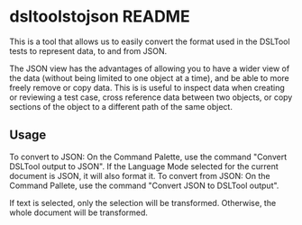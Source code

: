# dsltoolstojson README

This is a tool that allows us to easily convert the format used in the DSLTool tests to represent data, to and from JSON.

The JSON view has the advantages of allowing you to have a wider view of the data (without being limited to one object at a time), and be able to more freely remove or copy data.
This is is useful to inspect data when creating or reviewing a test case, cross reference data between two objects, or copy sections of the object to a different path of the same object.

## Usage

To convert to JSON: On the Command Palette, use the command "Convert DSLTool output to JSON". If the Language Mode selected for the current document is JSON, it will also format it.
To convert from JSON: On the Command Pallete, use the command "Convert JSON to DSLTool output".

If text is selected, only the selection will be transformed. Otherwise, the whole document will be transformed.